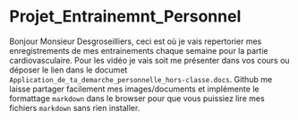 # Projet_Entrainemnt_Personnel

Bonjour Monsieur Desgroseilliers, ceci est où je vais repertorier mes enregistrements de mes entrainements chaque semaine pour la partie cardiovasculaire.  Pour les vidéo je vais soit me présenter dans vos cours ou déposer le lien dans le documet `Application_de_ta_demarche_personnelle_hors-classe.docs`. Github me laisse partager facilement mes images/documents et implémente le formattage `markdown` dans le browser pour que vous puissiez lire mes fichiers `markdown` sans rien installer. 
